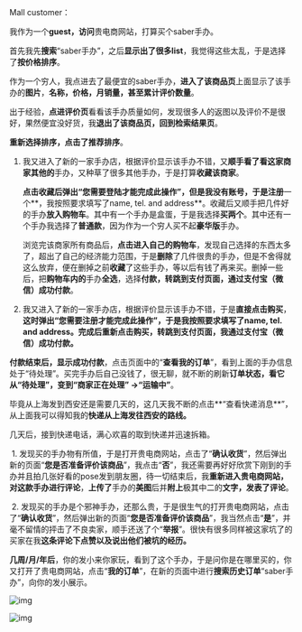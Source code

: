 Mall customer：

 

我作为一个**guest，访问**贵电商网站，打算买个saber手办。

首先我先**搜索**“saber手办”，之后**显示出了很多list**，我觉得这些太乱，于是选择了**按价格排序**。

作为一个穷人，我点进去了最便宜的saber手办，**进入了该商品页**上面显示了该手办的**图片**，**名称，价格，月销量，甚至累计评价数量**。

出于经验，**点进评价页**看看该手办质量如何，发现很多人的返图以及评价不是很好，果然便宜没好货，我**退出了该商品页，回到检索结果页**。

**重新选择排序，点击了推荐排序**。

1. 我又进入了新的一家手办店，根据评价显示该手办不错，又**顺手看了看这家商家其他的**手办，又种草了很多其他手办，于是打算**收藏该商家**。

   **点击收藏后弹出“您需要登陆才能完成此操作”，**但是我没有账号，于是**注册**一个**，我按照要求填写了name, tel. and address**。收藏后又顺手把几件好的手办**放入购物车**。其中有一个手办是盒蛋，于是我选择**买两个**。其中还有一个手办我选择了**普通款**，因为作为一个穷人买不起**豪华版**手办。

   浏览完该商家所有商品后，**点击进入自己的购物车**，发现自己选择的东西太多了，超出了自己的经济能力范围，于是**删除**了几件很贵的手办，但是不舍得就这么放弃，便在删掉之前**收藏**了这些手办，等以后有钱了再来买。删掉一些后，把**购物车内的**手办**全选**，选择**付款，转跳到支付页面，通过支付宝（微信）成功付款**。

2. 我又进入了新的一家手办店，根据评价显示该手办不错，于是**直接点击购买**，**这时弹出“您需要注册才能完成此操作”，于是我按照要求填写了name, tel. and address。**完成后**重新点击购买，转跳到支付页面，我通过支付宝（微信）成功付款。**



**付款结束后，显示成功付款**，点击页面中的“**查看我的订单**”，看到上面的手办信息处于“待处理”。买完手办后自己没钱了，很无聊，就不断的刷新**订单状态，看它从“待处理”，变到“商家正在处理” ->“运输中”**。

毕竟从上海发到西安还是需要几天的，这几天我不断的点击**“查看快递消息**”，从上面我可以得知我的**快递从上海发往西安的路线。**

几天后，接到快递电话，满心欢喜的取到快递并迅速拆箱。

 

​	1.     发现买的手办物有所值，于是打开贵电商网站，点击了“**确认收货**”，然后弹出新的页面“**您是否准备评价该商品**”，我点击“**否**”，我还需要再好好欣赏下刚到的手办并且拍几张好看的pose发到朋友圈，待一切结束后，我**重新进入贵电商网站，对这款手办进行评论**，**上传了**手办的**美图**后并**附上**极其中二的**文字，发表了评论**。

​	2.     发现买的手办是个邪神手办，还那么贵，于是很生气的打开贵电商网站，点击了“**确认收货**”，然后弹出新的页面“**您是否准备评价该商品**”，我当然点击“**是**”，并毫不留情的抨击了不良卖家，顺手还送了个“**举报**”。很快有很多同样被这家坑了的买家在我**这条评论下点赞以及说出他们被坑的经历。**

 

**几周/月/年后**，你的发小来你家玩，看到了这个手办，于是问你是在哪里买的，你又打开了贵电商网站，点击“**我的订单**”，在新的页面中进行**搜索历史订单**“saber手办”，向你的发小展示。

![img](C:\Users\Saberda\Documents\文件\项目管理\需求文档\image\收藏购买.png)

![img](C:\Users\Saberda\Documents\文件\项目管理\需求文档\image\确认收货.png)

 

 

 

 

 

 

 

 

 

 

 

 